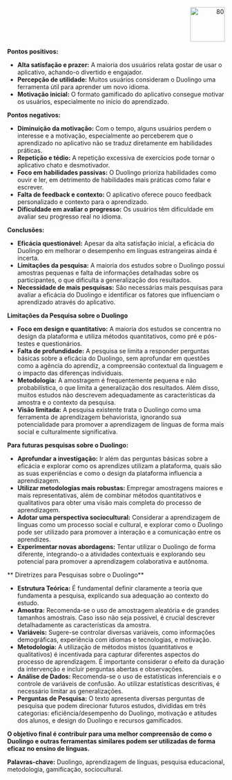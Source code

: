   <div align="right">
    <img src="https://github.com/user-attachments/assets/feba67e3-d5fa-48bf-b4c6-4b606ae535bc" alt="80" height="80">
  </div>

**Pontos positivos:**

* **Alta satisfação e prazer:** A maioria dos usuários relata gostar de usar o aplicativo, achando-o divertido e engajador.
* **Percepção de utilidade:** Muitos usuários consideram o Duolingo uma ferramenta útil para aprender um novo idioma.
* **Motivação inicial:** O formato gamificado do aplicativo consegue motivar os usuários, especialmente no início do aprendizado.

**Pontos negativos:**

* **Diminuição da motivação:** Com o tempo, alguns usuários perdem o interesse e a motivação, especialmente ao perceberem que o aprendizado no aplicativo não se traduz diretamente em habilidades práticas.
* **Repetição e tédio:** A repetição excessiva de exercícios pode tornar o aplicativo chato e desmotivador.
* **Foco em habilidades passivas:** O Duolingo prioriza habilidades como ouvir e ler, em detrimento de habilidades mais práticas como falar e escrever.
* **Falta de feedback e contexto:** O aplicativo oferece pouco feedback personalizado e contexto para o aprendizado.
* **Dificuldade em avaliar o progresso:** Os usuários têm dificuldade em avaliar seu progresso real no idioma.

**Conclusões:**

* **Eficácia questionável:** Apesar da alta satisfação inicial, a eficácia do Duolingo em melhorar o desempenho em línguas estrangeiras ainda é incerta.
* **Limitações da pesquisa:** A maioria dos estudos sobre o Duolingo possui amostras pequenas e falta de informações detalhadas sobre os participantes, o que dificulta a generalização dos resultados.
* **Necessidade de mais pesquisas:** São necessárias mais pesquisas para avaliar a eficácia do Duolingo e identificar os fatores que influenciam o aprendizado através do aplicativo.

**Limitações da Pesquisa sobre o Duolingo**

* **Foco em design e quantitativo:** A maioria dos estudos se concentra no design da plataforma e utiliza métodos quantitativos, como pré e pós-testes e questionários.
* **Falta de profundidade:** A pesquisa se limita a responder perguntas básicas sobre a eficácia do Duolingo, sem aprofundar em questões como a agência do aprendiz, a compreensão contextual da linguagem e o impacto das diferenças individuais.
* **Metodologia:** A amostragem é frequentemente pequena e não probabilística, o que limita a generalização dos resultados. Além disso, muitos estudos não descrevem adequadamente as características da amostra e o contexto da pesquisa.
* **Visão limitada:** A pesquisa existente trata o Duolingo como uma ferramenta de aprendizagem behaviorista, ignorando sua potencialidade para promover a aprendizagem de línguas de forma mais social e culturalmente significativa.


**Para futuras pesquisas sobre o Duolingo:**

* **Aprofundar a investigação:** Ir além das perguntas básicas sobre a eficácia e explorar como os aprendizes utilizam a plataforma, quais são as suas experiências e como o design da plataforma influencia a aprendizagem.
* **Utilizar metodologias mais robustas:** Empregar amostragens maiores e mais representativas, além de combinar métodos quantitativos e qualitativos para obter uma visão mais completa do processo de aprendizagem.
* **Adotar uma perspectiva sociocultural:** Considerar a aprendizagem de línguas como um processo social e cultural, e explorar como o Duolingo pode ser utilizado para promover a interação e a comunicação entre os aprendizes.
* **Experimentar novas abordagens:** Tentar utilizar o Duolingo de forma diferente, integrando-o a atividades contextuais e explorando seu potencial para promover a aprendizagem colaborativa e autônoma.

** Diretrizes para Pesquisas sobre o Duolingo**

* **Estrutura Teórica:** É fundamental definir claramente a teoria que fundamenta a pesquisa, explicando sua adequação ao contexto do estudo.
* **Amostra:** Recomenda-se o uso de amostragem aleatória e de grandes tamanhos amostrais. Caso isso não seja possível, é crucial descrever detalhadamente as características da amostra.
* **Variáveis:** Sugere-se controlar diversas variáveis, como informações demográficas, experiência com idiomas e tecnologias, e motivação.
* **Metodologia:** A utilização de métodos mistos (quantitativos e qualitativos) é incentivada para capturar diferentes aspectos do processo de aprendizagem. É importante considerar o efeito da duração da intervenção e incluir perguntas abertas e observações.
* **Análise de Dados:** Recomenda-se o uso de estatísticas inferenciais e o controle de variáveis de confusão. Ao utilizar estatísticas descritivas, é necessário limitar as generalizações.
* **Perguntas de Pesquisa:** O texto apresenta diversas perguntas de pesquisa que podem direcionar futuros estudos, divididas em três categorias: eficiência/desempenho do Duolingo, motivação e atitudes dos alunos, e design do Duolingo e recursos gamificados.


**O objetivo final é contribuir para uma melhor compreensão de como o Duolingo e outras ferramentas similares podem ser utilizadas de forma eficaz no ensino de línguas.**


**Palavras-chave:** Duolingo, aprendizagem de línguas, pesquisa educacional, metodologia, gamificação, sociocultural.
